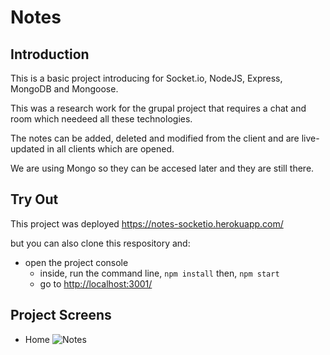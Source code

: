 # Notes

## Introduction

This is a basic project introducing for Socket.io, NodeJS, Express, MongoDB and Mongoose.

This was a research work for the grupal project that requires a chat and room which needeed all these technologies.

The notes can be added, deleted and modified from the client and are live-updated in all clients which are opened.

We are using Mongo so they can be accesed later and they are still there.

## Try Out

This project was deployed https://notes-socketio.herokuapp.com/

but you can also clone this respository and:

- open the project console
  - inside, run the command line, `npm install` then, `npm start`
  - go to [http://localhost:3001/](http://localhost:3001/)

## Project Screens

- Home
![Notes](https://user-images.githubusercontent.com/103390530/185763728-42a7fbc0-6107-4fa1-869e-52f0526a7e60.png)

